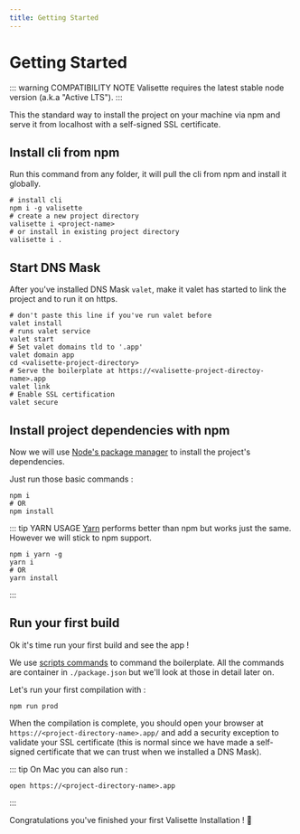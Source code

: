 ```yaml
---
title: Getting Started
---
```


# Getting Started

::: warning COMPATIBILITY NOTE
Valisette requires the latest stable node version (a.k.a "Active LTS").
:::

This the standard way to install the project on your machine via npm and serve it from localhost with a self-signed SSL certificate.

## Install cli from npm

Run this command from any folder, it will pull the cli from npm and install it globally.

```bash{4}
# install cli
npm i -g valisette
# create a new project directory
valisette i <project-name>
# or install in existing project directory
valisette i .
```

## Start DNS Mask

After you've installed DNS Mask ``valet``, make it valet has started to link the project and to run it on https.

```bash{4}
# don't paste this line if you've run valet before
valet install
# runs valet service
valet start
# Set valet domains tld to '.app'
valet domain app
cd <valisette-project-directory>
# Serve the boilerplate at https://<valisette-project-directoy-name>.app
valet link
# Enable SSL certification
valet secure
```

## Install project dependencies with npm

Now we will use [Node's package manager](https://npmjs.org) to install the project's dependencies.

Just run those basic commands :
```bash{4}
npm i
# OR
npm install
```

::: tip YARN USAGE
[Yarn](https://yarnpkg.com/) performs better than npm but works just the same. However we will stick to npm support.

```bash{4}
npm i yarn -g
yarn i
# OR
yarn install
```
:::

## Run your first build

Ok it's time run your first build and see the app !

We use [scripts commands](https://yarnpkg.com/lang/en/docs/package-json/#toc-scripts) to command the boilerplate. All the commands are container in ``./package.json`` but we'll look at those in detail later on.

Let's run your first compilation with :

```bash{4}
npm run prod
```

When the compilation is complete, you should open your browser at ``https://<project-directory-name>.app/`` and add a security exception to validate your SSL certificate (this is normal since we have made a self-signed certificate that we can trust when we installed a DNS Mask).

::: tip
On Mac you can also run :

```bash{4}
open https://<project-directory-name>.app
```
:::

Congratulations you've finished your first Valisette Installation ! :tada:
